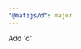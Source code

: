```yaml
---
"@matijs/d": major
---
```


<!-- what happens to this here comment with regards to changelogs -->

Add 'd'
